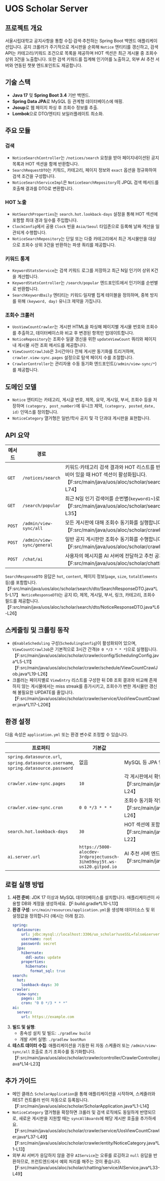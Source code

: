 # UOS Scholar Server

## 프로젝트 개요
서울시립대학교 공지사항을 통합 수집·검색·추천하는 Spring Boot 백엔드 애플리케이션입니다. 공지 크롤러가 주기적으로 게시판을 순회해 `Notice` 엔티티를 갱신하고, 검색 API는 카테고리/키워드 조건으로 목록을 제공하며 HOT 섹션은 최근 게시물 중 조회수 상위 3건을 노출합니다. 또한 검색 키워드를 집계해 인기어를 노출하고, 외부 AI 추천 서버와 연동된 챗봇 엔드포인트도 제공합니다.

## 기술 스택
- **Java 17** 및 **Spring Boot 3.4** 기반 백엔드.
- **Spring Data JPA**로 MySQL 등 관계형 데이터베이스에 매핑.
- **Jsoup**로 웹 페이지 파싱 후 조회수 정보를 추출.
- **Lombok**으로 DTO/엔티티 보일러플레이트 최소화.

## 주요 모듈
### 검색
- `NoticeSearchController`는 `/notices/search` 요청을 받아 페이지네이션된 공지 목록과 HOT 섹션을 함께 반환합니다.
- `SearchRequestDTO`는 키워드, 카테고리, 페이지 정보와 `exact` 옵션을 정규화하여 검색 조건을 구성합니다.
- `NoticeSearchServiceImpl`은 `NoticeSearchRepository`의 JPQL 검색 메서드를 호출해 결과를 DTO로 변환합니다.

### HOT 노출
- `HotSearchProperties`는 `search.hot.lookback-days` 설정을 통해 HOT 섹션에 포함할 최대 경과 일수를 주입합니다.
- `ClockConfig`에서 공용 `Clock` 빈을 `Asia/Seoul` 타임존으로 등록해 날짜 계산을 일관되게 수행합니다.
- `NoticeSearchRepository`는 단일 또는 다중 카테고리에서 최근 게시물만을 대상으로 조회수 상위 3건을 반환하는 파생 쿼리를 제공합니다.

### 키워드 통계
- `KeywordStatsService`는 검색 키워드 로그를 저장하고 최근 N일 인기어 상위 K건을 계산합니다.
- `KeywordStatsController`는 `/search/popular` 엔드포인트에서 인기어를 순번별로 반환합니다.
- `SearchKeywordDaily` 엔티티는 키워드·일자별 집계 테이블을 정의하며, 중복 방지를 위해 `(keyword, day)` 유니크 제약을 가집니다.

### 조회수 크롤러
- `UosViewCountCrawler`는 게시판 HTML을 파싱해 페이지별 게시물 번호와 조회수를 추출하고, 데이터베이스와 비교 후 변경된 항목만 업데이트합니다.
- `NoticeRepository`는 조회수 일괄 갱신을 위한 `updateViewCount` 쿼리와 페이지 내 게시물 사전 조회 메서드를 제공합니다.
- `ViewCountCrawlJob`은 3시간마다 전체 게시판 동기화를 트리거하며, `crawler.view-sync.pages` 설정으로 탐색 페이지 수를 조절합니다.
- `CrawlerController`는 관리자용 수동 동기화 엔드포인트(`/admin/view-sync/*`)를 제공합니다.

## 도메인 모델
- `Notice` 엔티티는 카테고리, 게시글 번호, 제목, 요약, 게시일, 부서, 조회수 등을 저장하며 `(category, post_number)`에 유니크 제약, `(category, posted_date, id)` 인덱스를 정의합니다.
- `NoticeCategory` 열거형은 일반/학사 공지 및 각 단과대 게시판을 표현합니다.

## API 요약
| 메서드 | 경로 | 설명 |
| --- | --- | --- |
| `GET` | `/notices/search` | 키워드·카테고리 검색 결과와 HOT 리스트를 반환합니다. `exact=true`이고 첫 페이지에서 키워드가 비어 있을 때 HOT 섹션이 활성화됩니다.【F:src/main/java/uos/aloc/scholar/search/controller/NoticeSearchController.java†L32-L74】 |
| `GET` | `/search/popular` | 최근 N일 인기 검색어를 순번별(`keyword1`~)로 응답합니다.【F:src/main/java/uos/aloc/scholar/search/controller/KeywordStatsController.java†L16-L35】 |
| `POST` | `/admin/view-sync/all` | 모든 게시판에 대해 조회수 동기화를 실행합니다.【F:src/main/java/uos/aloc/scholar/crawler/controller/CrawlerController.java†L14-L23】 |
| `POST` | `/admin/view-sync/general` | 일반 공지 게시판만 조회수 동기화를 수행합니다.【F:src/main/java/uos/aloc/scholar/crawler/controller/CrawlerController.java†L25-L31】 |
| `POST` | `/chat/ai` | 사용자의 메시지를 AI 서버에 전달하고 추천 공지를 반환합니다.【F:src/main/java/uos/aloc/scholar/chatting/controller/ChatController.java†L21-L39】 |

`SearchResponseDTO` 응답은 `hot`, `content`, 페이지 정보(`page`, `size`, `totalElements` 등)를 포함합니다.【F:src/main/java/uos/aloc/scholar/search/dto/SearchResponseDTO.java†L5-L17】 `NoticeResponseDTO`는 공지 ID, 제목, 게시일, 부서, 링크, 카테고리, 조회수 필드를 제공합니다.【F:src/main/java/uos/aloc/scholar/search/dto/NoticeResponseDTO.java†L6-L26】

## 스케줄링 및 크롤링 동작
- `@EnableScheduling` 구성(`SchedulingConfig`)이 활성화되어 있으며, `ViewCountCrawlJob`은 기본적으로 3시간 간격(`0 0 */3 * * *`)으로 실행됩니다.【F:src/main/java/uos/aloc/scholar/crawler/config/SchedulingConfig.java†L5-L11】【F:src/main/java/uos/aloc/scholar/crawler/schedule/ViewCountCrawlJob.java†L19-L26】
- 크롤러는 페이지별로 `ViewEntry` 리스트를 구성한 뒤 DB 조회 결과와 비교해 존재하지 않는 게시물에서는 miss streak를 증가시키고, 조회수가 변한 게시물만 갱신해 불필요한 UPDATE를 줄입니다.【F:src/main/java/uos/aloc/scholar/crawler/service/UosViewCountCrawler.java†L117-L206】

## 환경 설정
다음 속성은 `application.yml` 또는 환경 변수로 조정할 수 있습니다.

| 프로퍼티 | 기본값 | 설명 |
| --- | --- | --- |
| `spring.datasource.url`, `spring.datasource.username`, `spring.datasource.password` | 없음 | MySQL 등 JPA 연결 정보 (필수). |
| `crawler.view-sync.pages` | `10` | 각 게시판에서 확인할 페이지 수.【F:src/main/java/uos/aloc/scholar/crawler/schedule/ViewCountCrawlJob.java†L19-L24】 |
| `crawler.view-sync.cron` | `0 0 */3 * * *` | 조회수 동기화 작업의 실행 주기.【F:src/main/java/uos/aloc/scholar/crawler/schedule/ViewCountCrawlJob.java†L21-L26】 |
| `search.hot.lookback-days` | `30` | HOT 섹션에 포함할 최대 경과 일수.【F:src/main/java/uos/aloc/scholar/search/config/HotSearchProperties.java†L7-L22】 |
| `ai.server.url` | `https://5000-alocdev-3rdprojectuosch-3ihm59nyj5t.ws-us120.gitpod.io` | AI 추천 서버 엔드포인트 기본값.【F:src/main/java/uos/aloc/scholar/chatting/service/AIService.java†L25-L29】 |

## 로컬 실행 방법
1. **사전 준비**: JDK 17 이상과 MySQL 데이터베이스를 설치합니다. 애플리케이션이 사용할 DB와 계정을 생성하세요.【F:build.gradle†L10-L13】
2. **환경 구성**: `src/main/resources/application.yml`을 생성해 데이터소스 및 위 설정값을 정의합니다 (예시는 아래 참고).
   ```yaml
   spring:
     datasource:
       url: jdbc:mysql://localhost:3306/uo_scholar?useSSL=false&serverTimezone=Asia/Seoul
       username: root
       password: secret
     jpa:
       hibernate:
         ddl-auto: update
       properties:
         hibernate:
           format_sql: true
   search:
     hot:
       lookback-days: 30
   crawler:
     view-sync:
       pages: 10
       cron: "0 0 */3 * * *"
   ai:
     server:
       url: https://example.com
   ```
3. **빌드 및 실행**:
   - 종속성 설치 및 빌드: `./gradlew build`
   - 개발 서버 실행: `./gradlew bootRun`
4. **테스트 데이터 수집**: 애플리케이션을 기동한 뒤 자동 스케줄러 또는 `/admin/view-sync/all` 호출로 초기 조회수를 동기화합니다.【F:src/main/java/uos/aloc/scholar/crawler/controller/CrawlerController.java†L14-L23】

## 추가 가이드
- 메인 클래스 `ScholarApplication`을 통해 애플리케이션을 시작하며, 스케줄러와 REST 컨트롤러 빈이 자동으로 등록됩니다.【F:src/main/java/uos/aloc/scholar/ScholarApplication.java†L1-L14】
- `NoticeCategory` 열거형을 확장하면 크롤러 및 검색 로직에도 동일하게 반영되므로, 새로운 게시판을 지원할 때는 `syncAllBoards`에 해당 게시판 호출을 추가하세요.【F:src/main/java/uos/aloc/scholar/crawler/service/UosViewCountCrawler.java†L37-L49】【F:src/main/java/uos/aloc/scholar/crawler/entity/NoticeCategory.java†L1-L13】
- 외부 AI 서버가 응답하지 않을 경우 `AIService`는 오류를 로깅하고 `null` 응답을 반환하므로, 프런트엔드에서 예외 처리를 해주는 것이 좋습니다.【F:src/main/java/uos/aloc/scholar/chatting/service/AIService.java†L33-L49】
